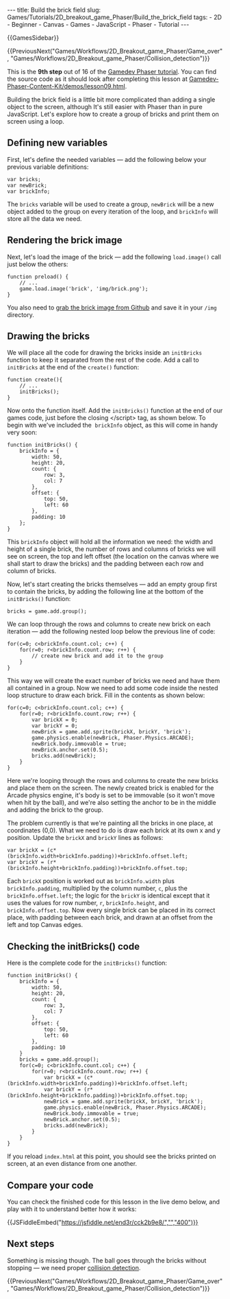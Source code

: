 --- title: Build the brick field slug: Games/Tutorials/2D_breakout_game_Phaser/Build_the_brick_field tags: - 2D - Beginner - Canvas - Games - JavaScript - Phaser - Tutorial ---

{{GamesSidebar}}

{{PreviousNext("Games/Workflows/2D\_Breakout\_game\_Phaser/Game\_over", "Games/Workflows/2D\_Breakout\_game\_Phaser/Collision\_detection")}}

This is the **9th step** out of 16 of the [Gamedev Phaser tutorial](/en-US/docs/Games/Tutorials/2D_breakout_game_Phaser). You can find the source code as it should look after completing this lesson at [Gamedev-Phaser-Content-Kit/demos/lesson09.html](https://github.com/end3r/Gamedev-Phaser-Content-Kit/blob/gh-pages/demos/lesson09.html).

<span class="seoSummary">Building the brick field is a little bit more complicated than adding a single object to the screen, although It's still easier with Phaser than in pure JavaScript. Let's explore how to create a group of bricks and print them on screen using a loop.</span>

## Defining new variables

First, let's define the needed variables — add the following below your previous variable definitions:

    var bricks;
    var newBrick;
    var brickInfo;

The `bricks` variable will be used to create a group, `newBrick` will be a new object added to the group on every iteration of the loop, and `brickInfo` will store all the data we need.

## Rendering the brick image

Next, let's load the image of the brick — add the following `load.image()` call just below the others:

    function preload() {
        // ...
        game.load.image('brick', 'img/brick.png');
    }

You also need to [grab the brick image from Github](https://github.com/end3r/Gamedev-Phaser-Content-Kit/blob/gh-pages/demos/img/brick.png) and save it in your `/img` directory.

## Drawing the bricks

We will place all the code for drawing the bricks inside an `initBricks` function to keep it separated from the rest of the code. Add a call to `initBricks` at the end of the `create()` function:

    function create(){
        // ...
        initBricks();
    }

Now onto the function itself. Add the `initBricks()` function at the end of our games code, just before the closing &lt;/script&gt; tag, as shown below. To begin with we've included the  `brickInfo` object, as this will come in handy very soon:

    function initBricks() {
        brickInfo = {
            width: 50,
            height: 20,
            count: {
                row: 3,
                col: 7
            },
            offset: {
                top: 50,
                left: 60
            },
            padding: 10
        };
    }

This `brickInfo` object will hold all the information we need: the width and height of a single brick, the number of rows and columns of bricks we will see on screen, the top and left offset (the location on the canvas where we shall start to draw the bricks) and the padding between each row and column of bricks.

Now, let's start creating the bricks themselves — add an empty group first to contain the bricks, by adding the following line at the bottom of the `initBricks()` function:

    bricks = game.add.group();

We can loop through the rows and columns to create new brick on each iteration — add the following nested loop below the previous line of code:

    for(c=0; c<brickInfo.count.col; c++) {
        for(r=0; r<brickInfo.count.row; r++) {
            // create new brick and add it to the group
        }
    }

This way we will create the exact number of bricks we need and have them all contained in a group. Now we need to add some code inside the nested loop structure to draw each brick. Fill in the contents as shown below:

    for(c=0; c<brickInfo.count.col; c++) {
        for(r=0; r<brickInfo.count.row; r++) {
            var brickX = 0;
            var brickY = 0;
            newBrick = game.add.sprite(brickX, brickY, 'brick');
            game.physics.enable(newBrick, Phaser.Physics.ARCADE);
            newBrick.body.immovable = true;
            newBrick.anchor.set(0.5);
            bricks.add(newBrick);
        }
    }

Here we're looping through the rows and columns to create the new bricks and place them on the screen. The newly created brick is enabled for the Arcade physics engine, it's body is set to be immovable (so it won't move when hit by the ball), and we're also setting the anchor to be in the middle and adding the brick to the group.

The problem currently is that we're painting all the bricks in one place, at coordinates (0,0). What we need to do is draw each brick at its own x and y position. Update the `brickX` and `brickY` lines as follows:

    var brickX = (c*(brickInfo.width+brickInfo.padding))+brickInfo.offset.left;
    var brickY = (r*(brickInfo.height+brickInfo.padding))+brickInfo.offset.top;

Each `brickX` position is worked out as `brickInfo.width` plus `brickInfo.padding`, multiplied by the column number, `c`, plus the `brickInfo.offset.left`; the logic for the `brickY` is identical except that it uses the values for row number, `r`, `brickInfo.height`, and `brickInfo.offset.top`. Now every single brick can be placed in its correct place, with padding between each brick, and drawn at an offset from the left and top Canvas edges.

## Checking the initBricks() code

Here is the complete code for the `initBricks()` function:

    function initBricks() {
        brickInfo = {
            width: 50,
            height: 20,
            count: {
                row: 3,
                col: 7
            },
            offset: {
                top: 50,
                left: 60
            },
            padding: 10
        }
        bricks = game.add.group();
        for(c=0; c<brickInfo.count.col; c++) {
            for(r=0; r<brickInfo.count.row; r++) {
                var brickX = (c*(brickInfo.width+brickInfo.padding))+brickInfo.offset.left;
                var brickY = (r*(brickInfo.height+brickInfo.padding))+brickInfo.offset.top;
                newBrick = game.add.sprite(brickX, brickY, 'brick');
                game.physics.enable(newBrick, Phaser.Physics.ARCADE);
                newBrick.body.immovable = true;
                newBrick.anchor.set(0.5);
                bricks.add(newBrick);
            }
        }
    }

If you reload `index.html` at this point, you should see the bricks printed on screen, at an even distance from one another.

## Compare your code

You can check the finished code for this lesson in the live demo below, and play with it to understand better how it works:

{{JSFiddleEmbed("https://jsfiddle.net/end3r/cck2b9e8/","","400")}}

## Next steps

Something is missing though. The ball goes through the bricks without stopping — we need proper [collision detection](/en-US/docs/Games/Tutorials/2D_breakout_game_Phaser/Collision_detection).

{{PreviousNext("Games/Workflows/2D\_Breakout\_game\_Phaser/Game\_over", "Games/Workflows/2D\_Breakout\_game\_Phaser/Collision\_detection")}}
